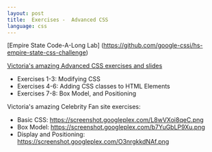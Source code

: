 ```yaml
---
layout: post
title:  Exercises -  Advanced CSS
language: css
---
```


[Empire State Code-A-Long Lab]
(https://github.com/google-cssi/hs-empire-state-css-challenge)

[Victoria's amazing Advanced CSS exercises and slides](https://github.com/google-cssi/advanced-css-review)

+ Exercises 1-3: Modifying CSS
+ Exercises 4-6: Adding CSS classes to HTML Elements
+ Exercises 7-8: Box Model, and Positioning

Victoria's amazing Celebrity Fan site exercises:
+ Basic CSS: https://screenshot.googleplex.com/L8wVXoi8qeC.png
+ Box Model: https://screenshot.googleplex.com/b7YuGbLP9Xu.png
+ Display and Positioning: https://screenshot.googleplex.com/O3nrgkkdNAf.png
